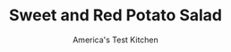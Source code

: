 ---
layout: ../../layouts/MarkdownPostLayout.astro
title: Sweet and Red Potato Salad
author: America's Test Kitchen
pubDate: 2023-03-15
description: "This dish incorporates midwinter flavors into an inventive summer salad."
image_url: https://res.cloudinary.com/hksqkdlah/image/upload/ar_1:1,c_fill,dpr_2.0,f_auto,fl_lossy.progressive.strip_profile,g_faces:auto,q_auto:low,w_344/6861_sfs-ccas08-028171-279239
tags: ["Side Dishes","Potatoes","Vegetarian","Make Ahead","Salads","Contest Recipes"]
calories: 2525
protein: 3
carbohydrates: 46
fats: 
fiber: 6
ingredients: ["1/4 cup, cider vinegar","3 tablespoons, whole grain mustard","2 tablespoons, honey","1 tablespoon, hot sauce","1/2 cup, olive oil","2 pounds, sweet potatoes, peeled and cut into 3/4-inch chunks","1 pound, red potatoes, scrubbed and cut into 3/4-inch chunks","3 , apples, peeled, corred, and cut into 3/4-inch chunks (see note)","2 cups, arugula, chopped rough","4 , scallions, sliced thin"]
serves: 8
time: "50 minutes"
instructions: ["For the dressing: Combine vinegar, mustard, honey, and hot sauce in medium bowl. Gradually whisk in oil.","For the salad: Bring sweet potatoes, red potatoes, 2 tablespoons salt, and enough water to cover by 1 inch to boil in large pot over high heat. Reduce heat to medium and simmer until potatoes are just tender, about 8 minutes. Drain potatoes and cool to room temperature. Combine cooled potatoes, apples, arugula, and scallions in large bowl. Drizzle dressing over salad and toss until well coated. Season with salt and pepper. Serve."]
nutrition: ["761 mg Potassium","106 mg Phosphorus","59 mg Calcium","1 mg Iron","50 mg Magnesium","187 mg Sodium","13 g Fat","1 mg Niacin (B3)","9 g Monounsaturated","1 g Polyunsaturated","13 mg Vitamin C","1 g Saturated","6 g Fiber","32 µg Folate (food)","17 g Sugars","26 µg Vitamin K","214 g Water","46 g Carbs","32 µg Folate equivalent (total)","3 g Protein","2 mg Vitamin E","814 µg Vitamin A","315 kcal Energy","4 g Sugars, added","2525 calories"]
notes: "While any variety of apple will work here, we prefer the tartness and crunch of Granny Smiths in this recipe. If using baby arugula, you do not need to chop it."
---